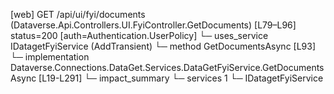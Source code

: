 [web] GET /api/ui/fyi/documents  (Dataverse.Api.Controllers.UI.FyiController.GetDocuments)  [L79–L96] status=200 [auth=Authentication.UserPolicy]
  └─ uses_service IDatagetFyiService (AddTransient)
    └─ method GetDocumentsAsync [L93]
      └─ implementation Dataverse.Connections.DataGet.Services.DataGetFyiService.GetDocumentsAsync [L19-L291]
  └─ impact_summary
    └─ services 1
      └─ IDatagetFyiService

